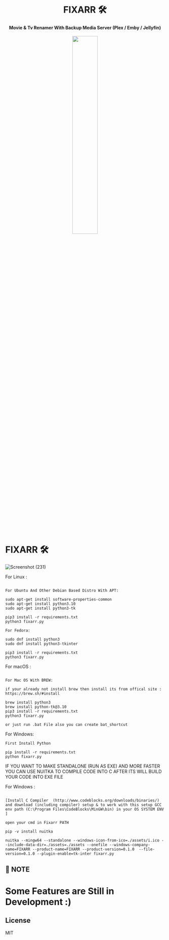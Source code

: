                                                                 
<h1 align="center"> FIXARR 🛠️ </h1>

<h4 align="center"> Movie & Tv Renamer With Backup Media Server (Plex / Emby / Jellyfin)</h4>


<p style="text-align:center;" align="center">
  <img align="center" src="https://user-images.githubusercontent.com/127573781/230660856-13721628-6b2c-4f25-bb9d-ea1f9ee82f0d.png" height="40%" width="40%" />
</p>


# FIXARR 🛠️

![Screenshot (231)](https://user-images.githubusercontent.com/127573781/230511871-3b343e7d-42a3-4a4e-9f0d-c52e9cb0470f.png)



For Linux :

```Terminal

For Ubuntu And Other Debian Based Distro With APT:

sudo apt-get install software-properties-common
sudo apt-get install python3.10
sudo apt-get install python3-tk

pip3 install -r requirements.txt
python3 fixarr.py

For Fedora:

sudo dnf install python3
sudo dnf install python3-tkinter

pip3 install -r requirements.txt
python3 fixarr.py

```

For macOS :


```Terminal

For Mac OS With BREW:

if your already not install brew then install its from offical site : https://brew.sh/#install 

brew install python3
brew install python-tk@3.10
pip3 install -r requirements.txt
python3 fixarr.py

or just run .bat File also you can create bat_shortcut
```


For Windows:


```CMD
First Install Python  

pip install -r requirements.txt
python fixarr.py
```



IF YOU WANT TO MAKE STANDALONE (RUN AS EXE) AND MORE FASTER YOU CAN USE NUITKA TO COMPILE CODE INTO C AFTER ITS WILL BUILD YOUR CODE INTO EXE FILE


For Windows :

```compile

[Install C Compiler  (http://www.codeblocks.org/downloads/binaries/) and download (including compiler) setup & to work with this setup GCC env path (C:\Program Files\CodeBlocks\MinGW\bin) in your OS SYSTEM ENV ] 

open your cmd in Fixarr PATH

pip -v install nuitka 

nuitka --mingw64 --standalone --windows-icon-from-ico=./assets/i.ico --include-data-dir=./assets=./assets --onefile --windows-company-name=FIXARR --product-name=FIXARR --product-version=0.1.0  --file-version=0.1.0 --plugin-enable=tk-inter fixarr.py

```

## 🏮 NOTE

# Some Features are Still in Development :)

## License

MIT

